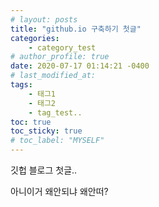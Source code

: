 ```yaml
---
# layout: posts
title: "github.io 구축하기 첫글"
categories: 
    - category_test
# author_profile: true
date: 2020-07-17 01:14:21 -0400
# last_modified_at: 
tags:
    - 태그1
    - 태그2
    - tag_test..
toc: true
toc_sticky: true
# toc_label: "MYSELF"
---
```


깃헙 블로그 첫글..

아니이거 왜안되냐 왜안떠?